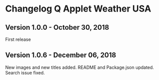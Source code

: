 # Changelog Q Applet Weather USA

## Version 1.0.0 - October 30, 2018

First release

## Version 1.0.6 - December 06, 2018

New images and new titles added.
README and Package.json updated.
Search issue fixed.